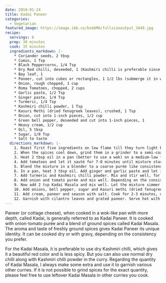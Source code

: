 ```yaml
---
date: 2018-01-24
title: Kadai Paneer
categories:
  - Vegetarian
featured_image: https://image.ibb.co/bzmbM6/fullsizeoutput_3449.jpg
recipe:
  servings: 6
  prep: 30 minutes
  cook: 35 minutes
  ingredients_markdown: |-
    * Coriander seeds, 2 tbsp 
    * Cumin, 1 Tsp 
    * Black Peppercorns, 1/4 Tsp 
    * Dry Red chilli, deseeded, 1 (Kashmiri chilli is preferable since it is less spicy and gives a beautiful red color)
    * Bay leaf, 1
    * Paneer, cut into cubes or rectangles, 1 1/2 lbs (submerge it in warm water for 15-20 minutes if you are using packaged paneer to make it soft)
    * Onion, rough chopped, 1 cup
    * Roma Tomatoes, chopped, 2 cups
    * Garlic paste, 1/2 Tsp 
    * Ginger paste, 1/4 Tsp 
    * Turmeric, 1/4 Tsp 
    * Kashmiri chilli powder, 1 Tsp 
    * Kasuri Methi (dried fenugreek leaves), crushed, 1 Tsp
    * Onion, cut into 1-inch pieces, 1/2 cup
    * Green bell pepper, deseeded and cut into 1-inch pieces, 1
    * Heavy cream, 1/2 cup
    * Oil, 5 tbsp
    * Sugar, 1/8 Tsp
    * Salt to taste
  directions_markdown: |-
    1. Roast first five ingredients on low flame till they turn light brown and starts giving off aroma. Turn the heat off.
    2. When the spices cool down, grind them in a grinder to a semi-coarse powder. This is the Kadai Masala. Keep it aside.
    3. Heat 2 tbsp oil in a pan (better to use a wok) on a medium-low flame and add chopped onions. Sauté till it becomes light golden brown, around 5 minutes. Adding a pinch of salt speeds up the sautéing process.
    4. Add tomatoes and let it sauté for 7-8 minutes until mixture starts releasing oil. Turn off the heat.
    5. Blend the mixture in a blender to a coarse purée like consistency.
    6. In a pan, heat 3 tbsp oil. Add ginger and garlic paste and let it sauté on low flame for a couple of minutes, till aroma disappears.
    7. Add turmeric and Kashmiri chilli powder. Mix and stir well, for 3 minutes. Do not let the spices burn.
    8. Add onion and tomato purée and mix well. Depending on the consistency you want, add water, 1-1 1/2 cups, and bring to a boil.
    9. Now add 2 tsp Kadai Masala and mix well. Let the mixture simmer on low to medium-low flame for 8 to 9 minutes. You should be able to see oil on the sides of the pan to know if it is cooked.
    10. Add onions, bell pepper, sugar and Kasuri methi (dried fenugreek leaves) and mix well. Cover the pan and let it simmer on medium-low flame for 4-5 minutes.
    11. Add cream, paneer and season with salt. Cook for 2-3 minutes, until paneer is cooked. Overcooking the paneer will make it hard and rubbery. 
    12. Garnish with cilantro leaves and grated paneer. Serve hot with rice or naan.
---
```

Paneer (or cottage cheese), when cooked in a wok-like pan with more depth, called Kadai, is generally referred to as Kadai Paneer. It is cooked with onion-tomato purée and a blend of ground spices called Kadai Masala. The aroma and taste of freshly ground spices gives Kadai Paneer its unique identity. It can be cooked dry or with gravy, depending on the consistency you prefer.

For the Kadai Masala, it is preferable to use dry Kashmiri chilli, which gives it a beautiful red color and is less spicy. But you can also use normal dry chilli along with Kashmiri chilli powder in the curry. Regarding the quantity of Kadai Masala, I always make some extra and use it to garnish various other curries. If it is not possible to grind spices for the exact quantity, please feel free to use leftover Kadai Masala in other curries you cook.
